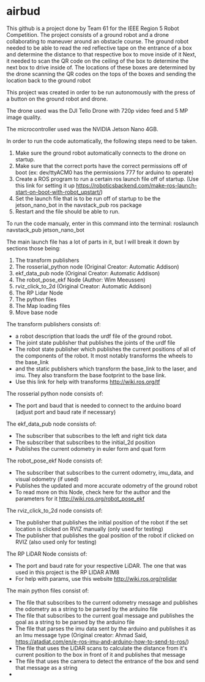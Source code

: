 # airbud
This github is a project done by Team 61 for the IEEE Region 5 Robot Competition. The project consists of a ground robot and a drone collaborating to maneuver around an obstacle course.
The ground robot needed to be able to read the red reflective tape on the entrance of a box and determine the distance to that respective box to move inside of it
Next, it needed to scan the QR code on the ceiling of the box to determine the next box to drive inside of.
The locations of these boxes are determined by the drone scanning the QR codes on the tops of the boxes and sending the location back to the ground robot

This project was created in order to be run autonomously with the press of a button on the ground robot and drone.

The drone used was the DJI Tello Drone with 720p video feed and 5 MP image quality.

The microcontroller used was the NVIDIA Jetson Nano 4GB.

In order to run the code automatically, the following steps need to be taken.

1. Make sure the ground robot automatically connects to the drone on startup.
2. Make sure that the correct ports have the correct permissions off of boot (ex: dev/ttyACM0 has the permissions 777 for arduino to operate)
3. Create a ROS program to run a certain ros launch file off of startup. (Use this link for setting it up https://roboticsbackend.com/make-ros-launch-start-on-boot-with-robot_upstart/)
4. Set the launch file that is to be run off of startup to be the jetson_nano_bot in the navstack_pub ros package
5. Restart and the file should be able to run.

To run the code manualy, enter in this command into the terminal:
roslaunch navstack_pub jetson_nano_bot

The main launch file has a lot of parts in it, but I will break it down by sections those being:
1. The transform publishers
2. The rosserial_python node (Original Creator: Automatic Addison)
3. ekf_data_pub node (Original Creator: Automatic Addison)
4. The robot_pose_ekf Node (Author: Wim Meeussen)
5. rviz_click_to_2d (Original Creator: Automatic Addison)
6. The RP Lidar Node
7. The python files
8. The Map loading files
9. Move base node


The transform publishers consists of: 
- a robot description that loads the urdf file of the ground robot.
- The joint state publisher that publishes the joints of the urdf file
- The robot state publisher which publishes the current positions of all of the components of the robot. It most notably transforms the wheels to the base_link
- and the static publishers which transform the base_link to the laser, and imu. They also transform the base footprint to the base link. 
- Use this link for help with transforms http://wiki.ros.org/tf

The rosserial python node consists of:
- The port and baud that is needed to connect to the arduino board (adjust port and baud rate if necessary)


The ekf_data_pub node consists of:
- The subscriber that subscribes to the left and right tick data
- The subscriber that subscribes to the initial_2d position
- Publishes the current odometry in euler form and quat form


The robot_pose_ekf Node consists of:
- The subscriber that subscribes to the current odometry, imu_data, and visual odometry (if used)
- Publishes the updated and more accurate odometry of the ground robot
- To read more on this Node, check here for the author and the parameters for it http://wiki.ros.org/robot_pose_ekf


The rviz_click_to_2d node consists of:
- The publisher that publishes the initial position of the robot if the set location is clicked on RVIZ manually (only used for testing)
- The publisher that publishes the goal position of the robot if clicked on RVIZ (also used only for testing)


The RP LiDAR Node consists of:
- The port and baud rate for your respective LiDAR. The one that was used in this project is the RP LIDAR A1M8
- For help with params, use this website http://wiki.ros.org/rplidar


The main python files consist of:
- The file that subscribes to the current odometry message and publishes the odometry as a string to be parsed by the arduino file
- The file that subscribes to the current goal message and publishes the goal as a string to be parsed by the arduino file
- The file that parses the imu data sent by the arduino and publishes it as an Imu message type (Original creator: Ahmad Said, https://atadiat.com/en/e-ros-imu-and-arduino-how-to-send-to-ros/)
- The file that uses the LiDAR scans to calculate the distance from it's current position to the box in front of it and publishes that message
- The file that uses the camera to detect the entrance of the box and send that message as a string
- 
